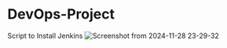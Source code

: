 # DevOps-Project

Script to Install Jenkins
![Screenshot from 2024-11-28 23-29-32](https://github.com/user-attachments/assets/8549204b-75ba-470b-907f-1a3757decb88)
